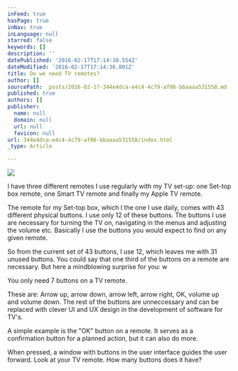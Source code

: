 ```yaml
---
inFeed: true
hasPage: true
inNav: true
inLanguage: null
starred: false
keywords: []
description: ''
datePublished: '2016-02-17T17:14:38.554Z'
dateModified: '2016-02-17T17:14:36.801Z'
title: Do we need TV remotes?
author: []
sourcePath: _posts/2016-02-17-344e4dca-e4c4-4c79-af06-bbaaaa531558.md
published: true
authors: []
publisher:
  name: null
  domain: null
  url: null
  favicon: null
url: 344e4dca-e4c4-4c79-af06-bbaaaa531558/index.html
_type: Article

---
```

![](https://the-grid-user-content.s3-us-west-2.amazonaws.com/bd4f94c7-e48e-4092-b8d9-bc0eda75601d.png)

I have three different remotes I use regularly with my TV set-up: one Set-top box remote, one Smart TV remote and finally my Apple TV remote.

The remote for my Set-top box, which I the one I use daily, comes with 43 different physical buttons. I use only 12 of these buttons. The buttons I use are necessary for turning the TV on, navigating in the menus and adjusting the volume etc. Basically I use the buttons you would expect to find on any given remote. 

So from the current set of 43 buttons, I use 12, which leaves me with 31 unused buttons. You could say that one third of the buttons on a remote are necessary. But here a mindblowing surprise for you: w

You only need 7 buttons on a TV remote. 

These are: Arrow up, arrow down, arrow left, arrow right, OK, volume up and volume down. 
The rest of the buttons are unneccessary and can be replaced with clever UI and UX design in the development of software for TV's. 

A simple example is the "OK" button on a remote. It serves as a confirmation button for a planned action, but it can also do more. 

When pressed, a window with buttons in the user interface guides the user forward. 
Look at your TV remote. How many buttons does it have?